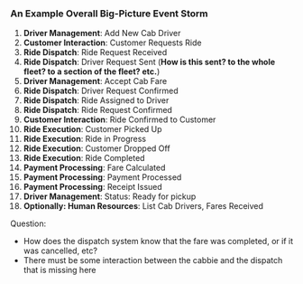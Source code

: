 ### An Example Overall Big-Picture Event Storm

1. **Driver Management**: Add New Cab Driver
2. **Customer Interaction**: Customer Requests Ride
3. **Ride Dispatch**: Ride Request Received
4. **Ride Dispatch**: Driver Request Sent (**How is this sent? to the whole fleet? to a section of the fleet? etc.**)
5. **Driver Management**: Accept Cab Fare
6. **Ride Dispatch**: Driver Request Confirmed
7. **Ride Dispatch**: Ride Assigned to Driver
8. **Ride Dispatch**: Ride Request Confirmed
9. **Customer Interaction**: Ride Confirmed to Customer
10. **Ride Execution**: Customer Picked Up
11. **Ride Execution**: Ride in Progress
12. **Ride Execution**: Customer Dropped Off
13. **Ride Execution**: Ride Completed
14. **Payment Processing**: Fare Calculated
15. **Payment Processing**: Payment Processed
16. **Payment Processing**: Receipt Issued
17. **Driver Management**: Status: Ready for pickup
18. **Optionally: Human Resources**: List Cab Drivers, Fares Received

Question:
* How does the dispatch system know that the fare was completed, or if it was cancelled, etc?
* There must be some interaction between the cabbie and the dispatch that is missing here